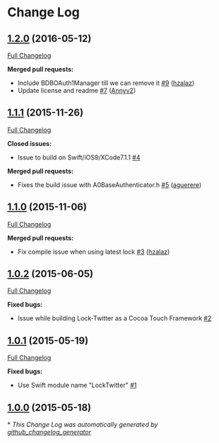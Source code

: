 # Change Log

## [1.2.0](https://github.com/auth0/Lock-Twitter.iOS/tree/1.2.0) (2016-05-12)
[Full Changelog](https://github.com/auth0/Lock-Twitter.iOS/compare/1.1.1...1.2.0)

**Merged pull requests:**

- Include BDBOAuth1Manager till we can remove it [\#9](https://github.com/auth0/Lock-Twitter.iOS/pull/9) ([hzalaz](https://github.com/hzalaz))
- Update license and readme [\#7](https://github.com/auth0/Lock-Twitter.iOS/pull/7) ([Annyv2](https://github.com/Annyv2))

## [1.1.1](https://github.com/auth0/Lock-Twitter.iOS/tree/1.1.1) (2015-11-26)
[Full Changelog](https://github.com/auth0/Lock-Twitter.iOS/compare/1.1.0...1.1.1)

**Closed issues:**

- Issue to build on Swift/iOS9/XCode7.1.1 [\#4](https://github.com/auth0/Lock-Twitter.iOS/issues/4)

**Merged pull requests:**

- Fixes the build issue with A0BaseAuthenticator.h [\#5](https://github.com/auth0/Lock-Twitter.iOS/pull/5) ([aguerere](https://github.com/aguerere))

## [1.1.0](https://github.com/auth0/Lock-Twitter.iOS/tree/1.1.0) (2015-11-06)
[Full Changelog](https://github.com/auth0/Lock-Twitter.iOS/compare/1.0.2...1.1.0)

**Merged pull requests:**

- Fix compile issue when using latest lock [\#3](https://github.com/auth0/Lock-Twitter.iOS/pull/3) ([hzalaz](https://github.com/hzalaz))

## [1.0.2](https://github.com/auth0/Lock-Twitter.iOS/tree/1.0.2) (2015-06-05)
[Full Changelog](https://github.com/auth0/Lock-Twitter.iOS/compare/1.0.1...1.0.2)

**Fixed bugs:**

- Issue while building Lock-Twitter as a Cocoa Touch Framework [\#2](https://github.com/auth0/Lock-Twitter.iOS/issues/2)

## [1.0.1](https://github.com/auth0/Lock-Twitter.iOS/tree/1.0.1) (2015-05-19)
[Full Changelog](https://github.com/auth0/Lock-Twitter.iOS/compare/1.0.0...1.0.1)

**Fixed bugs:**

- Use Swift module name "LockTwitter" [\#1](https://github.com/auth0/Lock-Twitter.iOS/issues/1)

## [1.0.0](https://github.com/auth0/Lock-Twitter.iOS/tree/1.0.0) (2015-05-18)


\* *This Change Log was automatically generated by [github_changelog_generator](https://github.com/skywinder/Github-Changelog-Generator)*